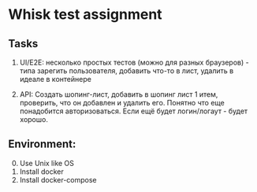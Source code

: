 # Whisk test assignment

## Tasks

1) UI/E2E:
несколько простых тестов (можно для разных браузеров) - типа зарегить пользователя, добавить что-то в лист, удалить
в идеале в контейнере

2) API:
Создать шопинг-лист, добавить в шопинг лист 1 итем, проверить, что он добавлен и удалить его.
Понятно что еще понадобится авторизоваться. Если ещё будет логин/логаут - будет хорошо.

## Environment:
0) Use Unix like OS
1) Install docker
2) Install docker-compose